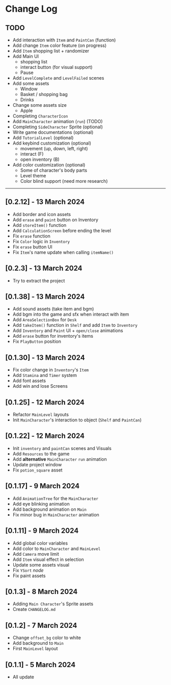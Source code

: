 # Change Log

## TODO

- Add interaction with `Item` and `PaintCan` (function)
- Add change `Item` color feature (on progress)
- Add `Item` shopping list + randomizer
- Add Main UI
  - shopping list
  - interact button (for visual support)
  - Pause
- Add `LevelComplete` and `LevelFailed` scenes
- Add some assets
  - Window
  - Basket / shopping bag
  - Drinks
- Change some assets size
  - Apple
- Completing `CharacterIcon`
- Add `MainCharacter` animation (`run`) (TODO)
- Completing `SideCharacter` Sprite (optional)
- Write game documentations (optional)
- Add `TutorialLevel` (optional)
- Add keybind customization (optional)
  - movement (up, down, left, right)
  - interact (F)
  - open inventory (B)
- Add color customization (optional)
  - Some of character's body parts
  - Level theme
  - Color blind support (need more research)

---

## [0.2.12] - 13 March 2024

- Add border and icon assets
- Add `erase` and `paint` button on Inventory
- Add `storeItem()` function
- Add `CalculationScreen` before ending the level
- Fix `erase` function
- Fix `Color` logic in `Inventory`
- Fix `erase` button UI
- Fix `Item`'s name update when calling `itemName()`

## [0.2.3] - 13 March 2024

- Try to extract the project

## [0.1.38] - 13 March 2024

- Add sound assets (take item and bgm)
- Add bgm into the game and sfx when interact with item
- Add `AreaSelectionBox` for `Desk`
- Add `takeItem()` function in `Shelf` and add `Item` to `Inventory`
- Add `Inventory` and `Paint` UI + `open/close` animations
- Add `erase` button for inventory's items
- Fix `PlayButton` position

## [0.1.30] - 13 March 2024

- Fix color change in `Inventory`'s `Item`
- Add `Stamina` and `Timer` system
- Add font assets
- Add win and lose Screens

## [0.1.25] - 12 March 2024

- Refactor `MainLevel` layouts
- Init `MainCharacter`'s interaction to object (`Shelf` and `PaintCan`)

## [0.1.22] - 12 March 2024

- Init `inventory` and `paintCan` scenes and Visuals
- Add `Resources` to the game
- Add **alternative** `MainCharacter` `run` animation
- Update project window
- Fix `potion_square` asset

## [0.1.17] - 9 March 2024

- Add `AnimationTree` for the `MainCharacter`
- Add eye blinking animation
- Add background animation on `Main`
- Fix minor bug in `MainCharacter` animation

## [0.1.11] - 9 March 2024

- Add global color variables
- Add color to `MainCharacter` and `MainLevel`
- Add `Camera` move limit
- Add `Item` visual effect in selection
- Update some assets visual
- Fix `YSort` _node_
- Fix paint assets

## [0.1.3] - 8 March 2024

- Adding `Main Character`'s Sprite assets
- Create `CHANGELOG.md`

## [0.1.2] - 7 March 2024

- Change `offset_bg` color to white
- Add background to `Main`
- First `MainLevel` layout

## [0.1.1] - 5 March 2024

- All update
